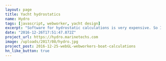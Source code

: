 ```yaml
---
layout: page
title: Yacht hydrostatics
name: Hydro
tags: [javascript, webworker, yacht design]
excerpt: "Software for hydrostatic calculations is very expensive. So I built my own from scratch"
date: "2016-12-26T17:51:47.872Z"
project_url: https://hydro.marinetechs.com
image: /uploads/2017/08/hydro.jpg
project_post: 2016-12-25-webGL-webworkers-boat-calculations
hn_like_button: true
---
```





